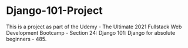 # Django-101-Project
This is a project as part of the Udemy - The Ultimate 2021 Fullstack Web Development Bootcamp - Section 24: Django 101: Django for absolute beginners - 485.
